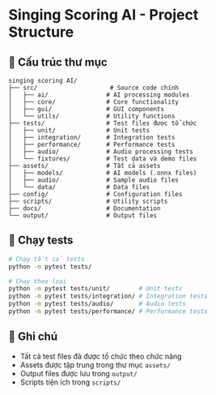 # Singing Scoring AI - Project Structure

## 📁 Cấu trúc thư mục

```
singing scoring AI/
├── src/                    # Source code chính
│   ├── ai/                # AI processing modules
│   ├── core/              # Core functionality
│   ├── gui/               # GUI components
│   └── utils/             # Utility functions
├── tests/                 # Test files được tổ chức
│   ├── unit/              # Unit tests
│   ├── integration/       # Integration tests  
│   ├── performance/       # Performance tests
│   ├── audio/             # Audio processing tests
│   └── fixtures/          # Test data và demo files
├── assets/                # Tất cả assets
│   ├── models/            # AI models (.onnx files)
│   ├── audio/             # Sample audio files
│   └── data/              # Data files
├── config/                # Configuration files
├── scripts/               # Utility scripts
├── docs/                  # Documentation
└── output/                # Output files
```

## 🧪 Chạy tests

```bash
# Chạy tất cả tests
python -m pytest tests/

# Chạy theo loại
python -m pytest tests/unit/        # Unit tests
python -m pytest tests/integration/ # Integration tests
python -m pytest tests/audio/       # Audio tests
python -m pytest tests/performance/ # Performance tests
```

## 📝 Ghi chú

- Tất cả test files đã được tổ chức theo chức năng
- Assets được tập trung trong thư mục `assets/`
- Output files được lưu trong `output/`
- Scripts tiện ích trong `scripts/`
